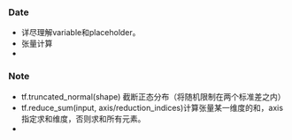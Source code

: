 ### Date
- 详尽理解variable和placeholder。
- 张量计算
- 

### Note
- tf.truncated_normal(shape) 截断正态分布（将随机限制在两个标准差之内）
- tf.reduce_sum(input, axis/reduction_indices)计算张量某一维度的和，axis指定求和维度，否则求和所有元素。
- 